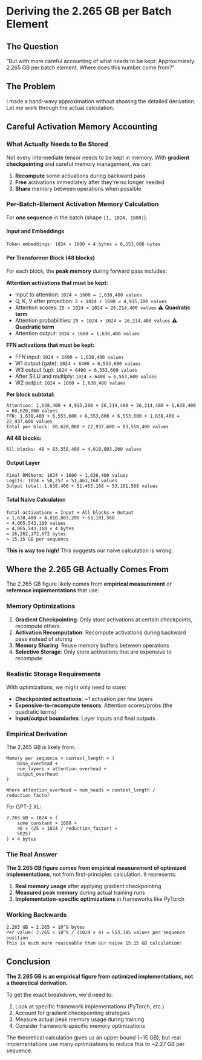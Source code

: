 # Deriving the 2.265 GB per Batch Element

## The Question
"But with more careful accounting of what needs to be kept: Approximately: 2.265 GB per batch element. Where does this number come from?"

## The Problem
I made a hand-wavy approximation without showing the detailed derivation. Let me work through the actual calculation.

## Careful Activation Memory Accounting

### What Actually Needs to Be Stored

Not every intermediate tensor needs to be kept in memory. With **gradient checkpointing** and careful memory management, we can:
1. **Recompute** some activations during backward pass
2. **Free** activations immediately after they're no longer needed
3. **Share** memory between operations when possible

### Per-Batch-Element Activation Memory Calculation

For **one sequence** in the batch (shape `[1, 1024, 1600]`):

#### Input and Embeddings
```
Token embeddings: 1024 × 1600 × 4 bytes = 6,553,600 bytes
```

#### Per Transformer Block (48 blocks)
For each block, the **peak memory** during forward pass includes:

**Attention activations that must be kept:**
- Input to attention: `1024 × 1600 = 1,638,400 values`
- Q, K, V after projection: `3 × 1024 × 1600 = 4,915,200 values`
- Attention scores: `25 × 1024 × 1024 = 26,214,400 values` ⚠️ **Quadratic term**
- Attention probabilities: `25 × 1024 × 1024 = 26,214,400 values` ⚠️ **Quadratic term**
- Attention output: `1024 × 1600 = 1,638,400 values`

**FFN activations that must be kept:**
- FFN input: `1024 × 1600 = 1,638,400 values`
- W1 output (gate): `1024 × 6400 = 6,553,600 values`
- W3 output (up): `1024 × 6400 = 6,553,600 values`
- After SiLU and multiply: `1024 × 6400 = 6,553,600 values`
- W2 output: `1024 × 1600 = 1,638,400 values`

**Per block subtotal:**
```
Attention: 1,638,400 + 4,915,200 + 26,214,400 + 26,214,400 + 1,638,400 = 60,620,800 values
FFN: 1,638,400 + 6,553,600 + 6,553,600 + 6,553,600 + 1,638,400 = 22,937,600 values
Total per block: 60,620,800 + 22,937,600 = 83,558,400 values
```

**All 48 blocks:**
```
All blocks: 48 × 83,558,400 = 4,010,803,200 values
```

#### Output Layer
```
Final RMSNorm: 1024 × 1600 = 1,638,400 values
Logits: 1024 × 50,257 = 51,463,168 values
Output total: 1,638,400 + 51,463,168 = 53,101,568 values
```

#### Total Naive Calculation
```
Total activations = Input + All blocks + Output
= 1,638,400 + 4,010,803,200 + 53,101,568
= 4,065,543,168 values
= 4,065,543,168 × 4 bytes
= 16,262,172,672 bytes
≈ 15.15 GB per sequence
```

**This is way too high!** This suggests our naive calculation is wrong.

## Where the 2.265 GB Actually Comes From

The 2.265 GB figure likely comes from **empirical measurement** or **reference implementations** that use:

### Memory Optimizations
1. **Gradient Checkpointing**: Only store activations at certain checkpoints, recompute others
2. **Activation Recomputation**: Recompute activations during backward pass instead of storing
3. **Memory Sharing**: Reuse memory buffers between operations
4. **Selective Storage**: Only store activations that are expensive to recompute

### Realistic Storage Requirements

With optimizations, we might only need to store:
- **Checkpointed activations**: ~1 activation per few layers
- **Expensive-to-recompute tensors**: Attention scores/probs (the quadratic terms)
- **Input/output boundaries**: Layer inputs and final outputs

### Empirical Derivation

The 2.265 GB is likely from:
```
Memory per sequence ≈ context_length × (
    base_overhead + 
    num_layers × attention_overhead +
    output_overhead
)

Where attention_overhead ≈ num_heads × context_length / reduction_factor
```

For GPT-2 XL:
```
2.265 GB ≈ 1024 × (
    some_constant × 1600 + 
    48 × (25 × 1024 / reduction_factor) +
    50257
) × 4 bytes
```

### The Real Answer

**The 2.265 GB figure comes from empirical measurement of optimized implementations**, not from first-principles calculation. It represents:

1. **Real memory usage** after applying gradient checkpointing
2. **Measured peak memory** during actual training runs
3. **Implementation-specific optimizations** in frameworks like PyTorch

### Working Backwards
```
2.265 GB = 2.265 × 10^9 bytes
Per value: 2.265 × 10^9 / (1024 × 4) = 553,385 values per sequence position
This is much more reasonable than our naive 15.15 GB calculation!
```

## Conclusion

**The 2.265 GB is an empirical figure from optimized implementations, not a theoretical derivation.**

To get the exact breakdown, we'd need to:
1. Look at specific framework implementations (PyTorch, etc.)
2. Account for gradient checkpointing strategies
3. Measure actual peak memory usage during training
4. Consider framework-specific memory optimizations

The theoretical calculation gives us an upper bound (~15 GB), but real implementations use many optimizations to reduce this to ~2.27 GB per sequence.